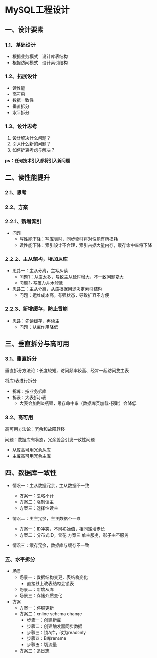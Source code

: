 # MySQL工程设计

## 一、设计要素

### 1.1、基础设计

- 根据业务模式，设计库表结构
- 根据访问模式，设计索引结构

### 1.2、拓展设计

- 读性能
- 高可用
- 数据一致性
- 垂直拆分
- 水平拆分

### 1.3、设计思考

1. 设计解决什么问题？
2. 引入什么新的问题？
3. 如何折衷考虑与解决？

**ps：任何技术引入都将引入新问题**

## 二、读性能提升

### 2.1、思考



### 2.2、方案

### 2.2.1、新增索引

- 问题
  - 写性能下降：写库表时，同步索引将对性能有所损耗
  - 读性能下降：索引设计不合理，索引占据大量内存，缓存命中率将下降

### 2.2.2、主从架构，增加从库

- 思路一：主从分离，主写从读
  - 问题1：从库太多，导致主从延时增大，不一致问题变大
  - 问题2: 写压力并未降低
- 思路二：主从分离，从库根据用途决定索引结构
  - 问题：运维成本高，有强状态，导致扩容不方便

### 2.2.3、新增缓存，防止雪崩

- 思路：先读缓存，再读主
  - 问题：从库作用降低



## 三、垂直拆分与高可用

### 3.1、垂直拆分

垂直拆分方法论：长度较短、访问频率较高、经常一起访问放主表

将库/表进行拆分

- 拆库：按业务拆库
- 拆表：大表拆小表
  - 大表会加剧io瓶颈，缓存命中率（数据库页加载-预取）会降低

### 3.2、高可用

高可用方法论：冗余和故障转移

问题：数据库有状态，冗余就会引发一致性问题

- 从库高可用冗余从库
- 主库高可用冗余主库



## 四、数据库一致性

- 情况一：主从数据冗余，主从数据不一致 
  - 方案一：忽略不计 
  - 方案二：强制读主 
  - 方案三：选择性读主

- 情况二：主主冗余，主主数据不一致 
  - 方案一：ID冲突，不同初始值，相同递增步长 
  - 方案二：分布式ID，雪花 方案三 单主服务，影子主不服务
- 情况三：缓存冗余，数据库与缓存不一致

### 五、水平拆分

- 场景
  - 场景一：数据结构变更，表结构变化
    - 直接线上改表结构会锁表
  - 场景二：新增从库
  - 场景三：存储介质变化
- 方案
  - 方案一：停服更新
  - 方案二：online schema change
    - 步骤一：创建新库
    - 步骤二：创建触发器同步数据
    - 步骤三：锁A库，改为readonly
    - 步骤四：B库rename
    - 步骤五：切流量
  - 方案三：追日志

